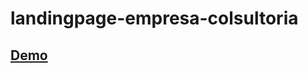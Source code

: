 # landingpage-empresa-colsultoria

## [Demo](https://albuquerquefabio.github.io/landingpage-empresa-colsultoria/)
